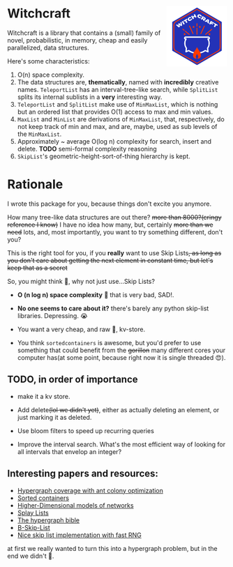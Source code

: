 # Witchcraft <a href='https://bigdata.cs.ut.ee/'><img src='logo.png' align="right" height="138.5" /></a>

Witchcraft is a library that contains a (small) family of novel, probabilistic, in memory, cheap and easily parallelized, data structures.

Here's some characteristics:

1. O(n) space complexity.
2. The data structures are, **thematically**, named with **incredibly** creative names. `TeleportList` has an interval-tree-like search, while `SplitList` splits its internal sublists in a **very** interesting way.
3. `TeleportList` and `SplitList` make use of `MinMaxList`, which is nothing but an ordered list that provides O(1) access to max and min values.
4. `MaxList` and `MinList` are derivations of `MinMaxList`, that, respectively, do not keep track of min and max, and are, maybe, used as sub levels of the `MinMaxList`.
5. Approximately ~ average O(log n) complexity for search, insert and delete. **TODO** semi-formal complexity reasoning
6. `SkipList`'s geometric-height-sort-of-thing hierarchy is kept.

# Rationale

I wrote this package for you, because things don't excite you anymore.

How many tree-like data structures are out there? ~~more than 8000?(cringy reference I know)~~ I have no idea how many, but, certainly ~~more than we need~~ lots, and, most importantly, you want to try something different, don't you?

This is the right tool for you, if you **really** want to use Skip Lists~~, as long as you don't care about getting the next element in constant time, but let's keep that as a secret~~

So, you might think 🤔, why not just use...Skip Lists?

* **O (n log n) space complexity** 🤢 that is very bad, SAD!.

* **No one seems to care about it?** there's barely any python skip-list libraries. Depressing. 😭

* You want a very cheap, and raw 🍣, kv-store.

* You think `sortedcontainers` is awesome, but you'd prefer to use something that could benefit from the ~~gorillon~~ many different cores your computer has(at some point, because right now it is single threaded 😍). 

## TODO, in order of importance

* make it a kv store.

* Add delete~~(lol we didn't yet)~~, either as actually deleting an element, or just marking it as deleted.

* Use bloom filters to speed up recurring queries

* Improve the interval search. What's the most efficient way of looking for all intervals that envelop an integer?

## Interesting papers and resources:

* [Hypergraph coverage with ant colony optimization](https://blizzard.cs.uwaterloo.ca/~apat/projects/ACO-Hypergraph.pdf?fbclid=IwAR2VaxtnG11zyXvQsfvs5GmV_a7PwHPjvd86S2TorQJVyAf5JPdi8bHd3tY)
* [Sorted containers](http://www.grantjenks.com/docs/sortedcontainers/)
* [Higher-Dimensional models of networks](https://arxiv.org/pdf/0909.4314v1.pdf)
* [Splay Lists](https://arxiv.org/pdf/2008.01009.pdf)
* [The hypergraph bible](http://compalg.inf.elte.hu/~tony/Oktatas/Algoritmusok-hatekonysaga/Berge-hypergraphs.pdf)
* [B-Skip-List](https://arxiv.org/pdf/1005.0662.pdf)
* [Nice skip list implementation with fast RNG](https://github.com/geertj/pyskiplist/blob/master/pyskiplist/skiplist.py)

at first we really wanted to turn this into a hypergraph problem, but in the end we didn't 🤙.
